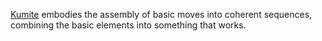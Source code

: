 [Kumite](https://en.wikipedia.org/wiki/Kumite) embodies the assembly of basic moves into coherent sequences, combining the basic elements into something that works. 


